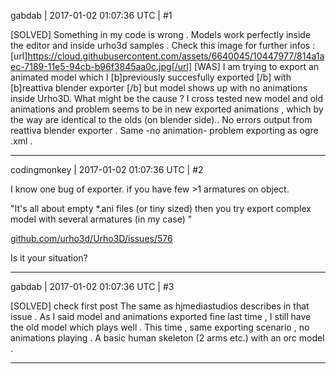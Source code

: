 gabdab | 2017-01-02 01:07:36 UTC | #1

[SOLVED] Something in my code is wrong .
Models work perfectly inside the editor and inside urho3d samples .
Check this image for further infos :
[url]https://cloud.githubusercontent.com/assets/6640045/10447977/814a1aec-7189-11e5-94cb-b96f3845aa0c.jpg[/url]
[WAS]
I am trying to export an animated model which I 
[b]previously succesfully exported 
[/b] with [b]reattiva blender exporter [/b]
but model shows up with no animations inside Urho3D.
What might be the cause ?
I cross tested new model and old animations and problem seems to be in new exported animations , which by the way are identical to the olds (on blender side)..
No errors output from reattiva blender exporter .
Same -no animation- problem exporting as ogre .xml .

-------------------------

codingmonkey | 2017-01-02 01:07:36 UTC | #2

I know one bug of exporter. if you have few >1 armatures on object. 

"It's all about empty *.ani files (or tiny sized) then you try export complex model with several armatures (in my case) "

[github.com/urho3d/Urho3D/issues/576](https://github.com/urho3d/Urho3D/issues/576)

Is it your situation?

-------------------------

gabdab | 2017-01-02 01:07:36 UTC | #3

[SOLVED] check first post
The same as hjmediastudios describes in that issue .
As I said model and animations exported fine last time , I still have the old model which plays well .
This time , same exporting scenario , no animations playing .
A basic human skeleton (2 arms etc.) with an orc model .

-------------------------

